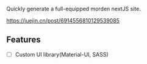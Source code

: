 Quickly generate a full-equipped morden nextJS site.

https://juejin.cn/post/6914556810129539085

## Features

-   [ ] Custom UI library(Material-UI, SASS)
